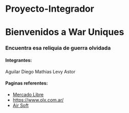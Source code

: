 # Proyecto-Integrador

# Bienvenidos a War Uniques

### Encuentra esa reliquia de guerra olvidada

#### Integrantes:
Aguilar Diego Mathias
Levy Astor

#### Paginas referentes:
- [Mercado Libre](https://www.mercadolibre.com.ar/)
- https://www.olx.com.ar/
- [Air Soft](https://airsoftyecla.es/)
